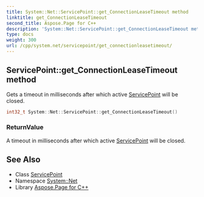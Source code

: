 ```yaml
---
title: System::Net::ServicePoint::get_ConnectionLeaseTimeout method
linktitle: get_ConnectionLeaseTimeout
second_title: Aspose.Page for C++
description: 'System::Net::ServicePoint::get_ConnectionLeaseTimeout method. Gets a timeout in milliseconds after which active ServicePoint will be closed in C++.'
type: docs
weight: 300
url: /cpp/system.net/servicepoint/get_connectionleasetimeout/
---
```

## ServicePoint::get_ConnectionLeaseTimeout method


Gets a timeout in milliseconds after which active [ServicePoint](../) will be closed.

```cpp
int32_t System::Net::ServicePoint::get_ConnectionLeaseTimeout()
```


### ReturnValue

A timeout in milliseconds after which active [ServicePoint](../) will be closed.

## See Also

* Class [ServicePoint](../)
* Namespace [System::Net](../../)
* Library [Aspose.Page for C++](../../../)
